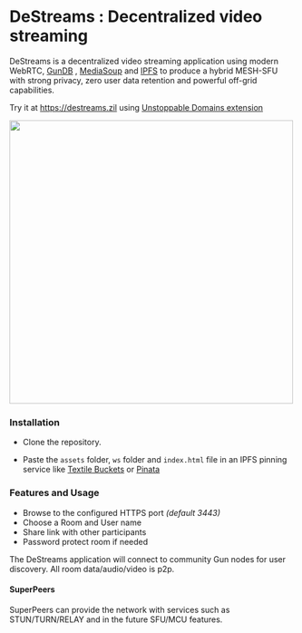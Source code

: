 

# DeStreams : Decentralized video streaming

DeStreams is a decentralized video streaming application using modern WebRTC, [GunDB](http://gun.eco) , [MediaSoup](https://mediasoup.org/) and [IPFS](https://ipfs.io) to produce a hybrid MESH-SFU with strong privacy, zero user data retention and powerful off-grid capabilities.

Try it at https://destreams.zil using [Unstoppable Domains extension](https://unstoppabledomains.com/extension)

<img src="https://user-images.githubusercontent.com/1423657/78457103-3260a800-76a8-11ea-8c7a-c909c88ba716.png" width=500>


<br/>



### Installation


* Clone the repository.

* Paste the ```assets``` folder, ```ws``` folder and ```index.html``` file in an IPFS pinning service like [Textile Buckets](https://textile.io) or [Pinata](https://pinata.cloud)




### Features and Usage
* Browse to the configured HTTPS port _(default 3443)_
* Choose a Room and User name
* Share link with other participants
* Password protect room if needed

The DeStreams  application will connect to community Gun nodes for user discovery. All room data/audio/video is p2p.


#### SuperPeers
SuperPeers can provide the network with services such as STUN/TURN/RELAY and in the future SFU/MCU features. 


